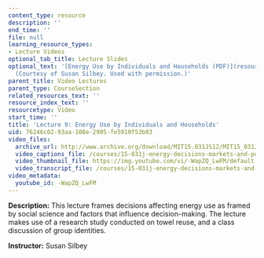 ```yaml
---
content_type: resource
description: ''
end_time: ''
file: null
learning_resource_types:
- Lecture Videos
optional_tab_title: Lecture Slides
optional_text: '[Energy Use by Individuals and Households (PDF)](resources/mit15_031js12_lec9)
  (Courtesy of Susan Silbey. Used with permission.)'
parent_title: Video Lectures
parent_type: CourseSection
related_resources_text: ''
resource_index_text: ''
resourcetype: Video
start_time: ''
title: 'Lecture 9: Energy Use by Individuals and Households'
uid: 76246c02-93aa-108e-2905-fe5910f53b03
video_files:
  archive_url: http://www.archive.org/download/MIT15.031JS12/MIT15_031JS12_lec09_300k.mp4
  video_captions_file: /courses/15-031j-energy-decisions-markets-and-policies-spring-2012/bd39c71876975da193dee0e725b06531_-WapZQ_LwFM.vtt
  video_thumbnail_file: https://img.youtube.com/vi/-WapZQ_LwFM/default.jpg
  video_transcript_file: /courses/15-031j-energy-decisions-markets-and-policies-spring-2012/5de1fff83cd52b509c2cb0c931b8b2ad_-WapZQ_LwFM.pdf
video_metadata:
  youtube_id: -WapZQ_LwFM
---
```


**Description:** This lecture frames decisions affecting energy use as framed by social science and factors that influence decision-making. The lecture makes use of a research study conducted on towel reuse, and a class discussion of group identities.

**Instructor:** Susan Silbey